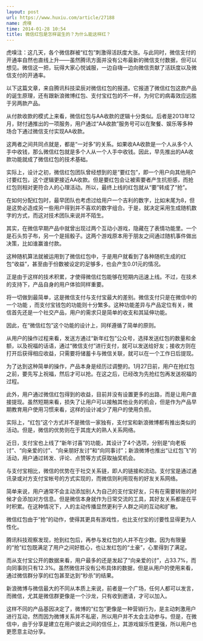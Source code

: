 ```yaml
---
layout: post
url: https://www.huxiu.com/article/27188
name: 虎嗅
time: 2014-01-28 10:54
title: 微信红包是怎样诞生的？为什么能这样红？
---
```

虎嗅注：这几天，各个微信群被“红包”刺激得活跃度大涨。与此同时，微信支付的开通率自然也直线上升——虽然腾讯方面并没有公布最新的微信支付数据，但可以想见。微信这一把，玩得大家心悦诚服，一边自嗨一边向微信贡献了活跃度以及微信支付的开通率。

以下这篇文章，来自腾讯科技梁辰对微信红包的报道。它报道了微信红包这款产品的诞生原理，还有跟新浪微博红包、支付宝红包的不一样，为何它的病毒效应远胜于另两款产品。

从付款收款的模式上来看，微信红包与AA收款的逻辑十分类似。后者是2013年12月，财付通推出的一项服务，用户通过“AA收款”服务号可以在聚餐、娱乐等多种场合下通过微信支付实现AA收款。

这两者之间共同点就是，都是“一对多”的关系。如果收AA收款是一个人从多个人手中收钱，那么微信红包就是多个人从一个人手中收钱。因此，早先推出的AA收款功能就成了微信红包的技术基础。

实际上，设计之初，微信红包团队曾经想到的是“要红包”，即一个用户向其他用户讨要红包，这个逻辑更接近AA收款。但是要红包会让被索要者产生抗拒感，而抢红包则相对更符合人的心理活动。所以，最终上线的红包就从“要”转成了“抢”。

在如何分配红包时，最早团队也考虑过给用户一个吉利的数字，比如末尾为8，但是这势必造成另一些用户得到并不喜欢的数字组合。于是，就决定采用生成随机数字的方式，而这对技术团队来说并不陌生。

其实，在微信早期产品中就曾出现过两个互动小游戏，隐藏在了表情功能里。一个是石头剪子布，另一个是摇骰子。这两个游戏原本用于朋友之间通过随机事件做出决策，比如谁赢谁付款。

这种随机算法就被运用到了微信红包中，于是用户就看到了各种随机生成的红包“收益”，甚至由于份数被设定的足够多，也会产生0.01元的情况。

正是由于这样的技术积累，才使得微信红包能够在短期内迅速上线。不过，在技术的支持下，产品自身的用户体验同样重要。

将一切做到最简单，这是微信支付与支付宝最大的差别。微信支付只是在微信中的一个功能 ，而支付宝钱包的功能则十分繁多。这种功能差异与产品定位有关，微信首先还是一个社交产品，用户的需求只是简单的收支和其延伸功能。

因此，在“微信红包”这个功能的设计上，同样遵循了简单的原则。

从用户的操作过程来看，发送方通过“新年红包”公众号，选择发送红包的数量和金额，以及祝福的话语，通过“微信支付”进行支付，就可以发送给好友；接收方则在打开后获得相应收益，只需要将储蓄卡与微信关联，就可以在一个工作日后提现。

为了达到这种简单的操作，产品本身是经历过调整的。1月27日前，用户在抢红包之前，要先写上祝福，然后才可以抢。在这之后，已经改为先抢红包再发送祝福的过程。

此外，用户通过微信红包得到的收益，目前并没有设置更多的出路，而是让用户直接提现。虽然短期来看，损失了让用户可以接触其他业务的机会，但是作为产品早期教育用户使用习惯来看，这样的设计减少了用户的使用负担。

实际上，“红包”这个方式并不是微信一家独有，支付宝和新浪微博都有推出类似的活动。但是，微信的优势则在于其庞大的熟人关系网络。

近日，支付宝也上线了“新年讨喜”的功能，其设计了4个选项，分别是“向老板讨”、“向亲爱的讨”、“向亲朋好友讨”和“向同事讨”；新浪微博也推出“让红包飞”的活动，用户通过转发、评论、点赞等方式获取抽奖机会。

与支付宝相比，微信的优势在于社交关系链，即人的链接和流动。支付宝是通过通讯录或对方支付宝帐号的方式实现的，而微信则利用现有的好友关系网络。

简单来说，用户通常不会主动添加别人为自己的支付宝好友，只有在需要转账的时候才会添加对方信息。但是微信本身就作为日常交流的工具，其好友关系都是在平时积累。在这种情况下，人的主动传播显然更利于人群之间的互动和扩散。

微信红包由于“抢”的动作，使得其更具有游戏性，也比支付宝的讨要性显得更为人性化。

腾讯科技观察发现，抢到红包后，再参与发红包的人并不在少数。因为有限量的“抢”红包既满足了用户之间好胜心，也让发红包的“土豪”，心里得到了满足。

而从支付宝公开的数据来看，用户最多的还是发起了“向亲爱的讨”，占33.7%，而向同事则只有12.3%。虽然微信并没有公布具体的数据，但是从用户的使用来看，通过微信群分享的红包甚至达到“秒杀”的结果。

新浪微博与微信最大的不同从本质上来说，前者是一个广场，任何人都可以发言，而微信，尤其是微信群更像是一个沙龙，只有收到邀请，才可以加入。

这样不同的产品基因决定了，微博的“红包”更像是一种营销行为，是主动刺激用户进行互动，然而因为微博关系并不私密，所以用户并不太会主动参与。但是，在微信中，由于分享是建立在用户彼此之间的信任上，其游戏娱乐性更强，所以用户也更愿意主动分享。

